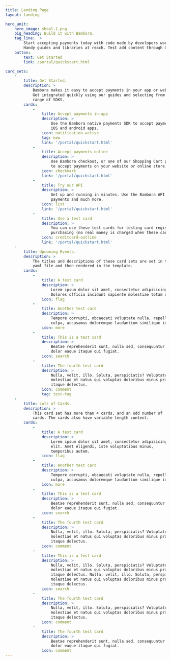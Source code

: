 ```yaml
---
title: Landing Page
layout: landing

hero_unit:
    hero_image: shoal-1.png
    big_heading: Build it with Bambora.
    tag_line:  > 
        Start accepting payments today with code made by developers world wide.
        Handy guides and libraries at reach. Test add content through GitHub button. 
    button: 
        text: Get Started
        link: /portal/quickstart.html

card_sets:
    -  
        title: Get Started.
        description: >
            Bambora makes it easy to accept payments in your app or website.
            Get integrated quickly using our guides and selecting from our 
            range of SDKS.
        cards:
            -                
                title: Accept payments in-app
                description: >
                    Use the Bambora native payments SDK to accept payments in 
                    iOS and android apps.
                icon: notification-active
                tag: new
                link: '/portal/quickstart.html'
            -
                title: Accept payments online  
                description: > 
                    Use Bambora checkout, or one of our Shopping Cart plugins, 
                    to accept payments on your website or online store.
                icon: checkmark
                link: '/portal/quickstart.html'
            -
                title: Try our API 
                description: >
                    Get up and running in minutes. Use the Bambora API to make 
                    payments and much more.
                icon: list
                link: '/portal/quickstart.html'
            -
                title: Use a test card 
                description: >
                    You can use these test cards for testing card registration and 
                    purchasing (no real money is charged when these cards are used).
                icon: creditcard-outline
                link: '/portal/quickstart.html'
    -
        title: Upcoming Events.
        description: >
            The titles and descriptions of these card sets are set in the 
            yaml file and then rendered in the template.
        cards:
            - 
                title: A test card
                description: > 
                    Lorem ipsum dolor sit amet, consectetur adipisicing elit. 
                    Dolores officia incidunt sapiente molestiae totam quisquam.
                icon: flag
            -
                title: Another test card
                description: > 
                    Tempore corrupti, obcaecati voluptate nulla, repellat labore 
                    culpa, accusamus doloremque laudantium similique id molestiae.
                icon: more
            -
                title: This is a test card
                description: >
                    Beatae reprehenderit sunt, nulla sed, consequuntur nesciunt 
                    dolor eaque itaque qui fugiat.
                icon: search
            -
                title: The fourth test card
                description: >
                    Nulla, velit, illo. Soluta, perspiciatis? Voluptate esse, 
                    molestiae et natus qui voluptas doloribus minus praesentium 
                    itaque delectus.
                icon: comment
                tag: test-tag
    -
        title: Lots of Cards.
        description: >
            This card set has more than 4 cards, and an odd number of 
            cards. The cards also have variable length content. 
        cards:
            - 
                title: A test card
                description: > 
                    Lorem ipsum dolor sit amet, consectetur adipisicing 
                    elit. Amet eligendi, iste voluptatibus minus, 
                    temporibus autem.
                icon: flag
            -
                title: Another test card
                description: > 
                    Tempore corrupti, obcaecati voluptate nulla, repellat labore 
                    culpa, accusamus doloremque laudantium similique id molestiae.
                icon: more
            -
                title: This is a test card
                description: >
                    Beatae reprehenderit sunt, nulla sed, consequuntur nesciunt 
                    dolor eaque itaque qui fugiat.
                icon: search
            -
                title: The fourth test card
                description: >
                    Nulla, velit, illo. Soluta, perspiciatis? Voluptate esse, 
                    molestiae et natus qui voluptas doloribus minus praesentium 
                    itaque delectus.
                icon: comment
            -
                title: This is a test card
                description: >
                    Nulla, velit, illo. Soluta, perspiciatis? Voluptate esse, 
                    molestiae et natus qui voluptas doloribus minus praesentium 
                    itaque delectus. Nulla, velit, illo. Soluta, perspiciatis? Voluptate esse, 
                    molestiae et natus qui voluptas doloribus minus praesentium 
                    itaque delectus.
                icon: search
            -
                title: The fourth test card
                description: >
                    Nulla, velit, illo. Soluta, perspiciatis? Voluptate esse, 
                    molestiae et natus qui voluptas doloribus minus praesentium 
                    itaque delectus.
                icon: comment
            -
                title: The fourth test card
                description: >
                    Beatae reprehenderit sunt, nulla sed, consequuntur nesciunt 
                    dolor eaque itaque qui fugiat.
                icon: comment
---
```

